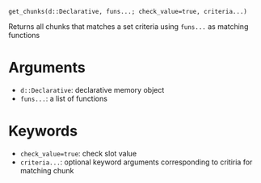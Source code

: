 ```
get_chunks(d::Declarative, funs...; check_value=true, criteria...)
```

Returns all chunks that matches a set criteria using `funs...` as matching functions

# Arguments

  * `d::Declarative`: declarative memory object
  * `funs...`: a list of functions

# Keywords

  * `check_value=true`: check slot value
  * `criteria...`: optional keyword arguments corresponding to critiria for matching chunk
